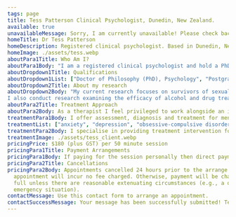 ```yaml
---
tags: page
title: Tess Patterson Clinical Psychologist, Dunedin, New Zealand.
available: true
unavailableMessage: Sorry, I am currently unavailable! Please check back on this website soon.
homeTitle: Dr Tess Patterson
homeDescription: Registered clinical psychologist. Based in Dunedin, New Zealand
homeImage: ./assets/tess.webp
aboutPara1Title: Who Am I?
aboutPara1Body: "I am a registered clinical psychologist and hold a PhD in Psychology. I teach and conduct research at the University of Otago. I am experienced in working with persons presenting with a range of mental health and well-being issues such as anxiety, depression, addiction and more."
aboutDropdown1Title: Qualifications
aboutDropdown1List: ["Doctor of Philosophy (PhD), Psychology", "Postgraduate Diploma in Clinical Psychology", "Postgraduate Diploma in Arts, Psychology", "Bachelor of Arts, Psychology", "Member of New Zealand College of Clinical Psychologists", "Registered Clinical Psychologist with NZ Psychologist Board, note: registered as Thelma (legal name) Patterson."]
aboutDropdown2Title: About my research
aboutDropdown2Body: "My current research focuses on survivors of sexual abuse and the way in which gender (i.e., being male, female or gender diverse) affects help seeking behaviour and the treatment needs of the individual. The aim of the research is to be able to provide gender specific and gender sensitive interventions for all persons who experience sexual abuse.
I also conduct research examining the efficacy of alcohol and drug treatment programmes."
aboutPara2Title: Treatment Approach
aboutPara2Body: As a therapist I feel privileged to work alongside an individual in a process of change to reduce suffering and enhance functional living. I have a deep sense of compassion in relation to the human condition and I am known for my empathetic and kind approach. I am committed to helping clients achieve their goals and desired outcomes.
treatmentPara1Body: I offer assessment, diagnosis and treatment for mental health difficulties such as
treatmentList: ["anxiety", "depression", "obsessive-compulsive disorder", post-traumatic stress disorder, "addiction", "sexual abuse"]
treatmentPara2Body: I specialise in providing treatment intervention for sexual abuse or sexual violence. Due to limited time availability I am currently prioritising those seeking help related to sexual abuse/sexual violence or those struggling with addictive type disorders or substance use.
treatmentImage: ./assets/tess_client.webp
pricingPrice: $180 (plus GST) per 50 minute session
pricingPara1Title: Payment Arrangements
pricingPara1Body: If paying for the session personally then direct payment is to be made to a specified bank account within 24 hours following the appointment session.For payment via other means (e.g., Employment Assisted Programmes, ACC), an invoice for payment will be sent to the relevant organization directly.
pricingPara2Title: Cancellations
pricingPara2Body: Appointments cancelled 24 hours prior to the arrange
  appointment will incur no fee charged. Otherwise, payment will be charged in
  full unless there are reasonable extenuating circumstances (e.g., a one-off
  emergency situation).
contactMessage: Use this contact form to arrange an appointment.
contactSuccessMessage: Your message has been successfully submitted! Tess will try to respond to your enquiry soon.
---
```

